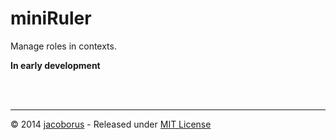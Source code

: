 miniRuler
=========

Manage roles in contexts.


**In early development**


<br><br>

---

© 2014 [jacoborus](https://github.com/jacoborus) - Released under [MIT License](https://raw.github.com/jacoborus/miniruler/master/LICENSE)
